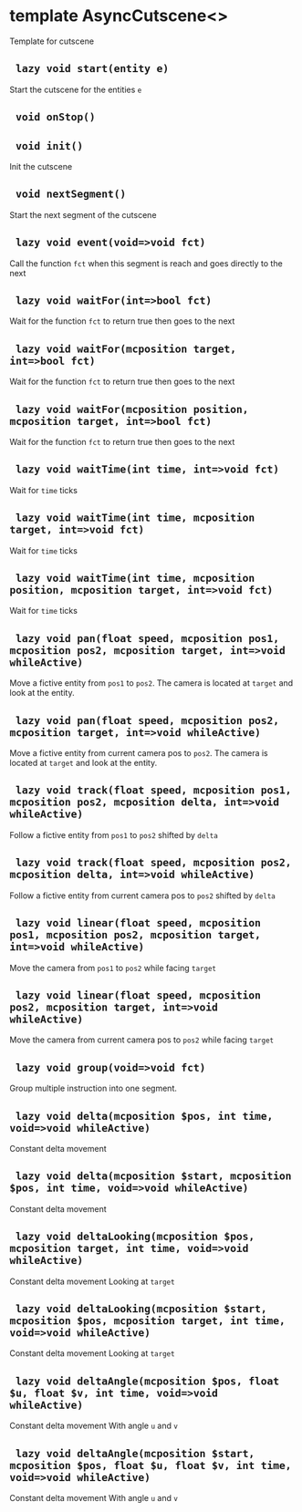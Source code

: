 # template AsyncCutscene<>
Template for cutscene

## ` lazy void start(entity e)`
Start the cutscene for the entities `e`

## ` void onStop()`


## ` void init()`
Init the cutscene

## ` void nextSegment()`
Start the next segment of the cutscene

## ` lazy void event(void=>void fct)`
Call the function `fct` when this segment is reach and goes directly to the next

## ` lazy void waitFor(int=>bool fct)`
Wait for the function `fct` to return true then goes to the next

## ` lazy void waitFor(mcposition target, int=>bool fct)`
Wait for the function `fct` to return true then goes to the next

## ` lazy void waitFor(mcposition position, mcposition target, int=>bool fct)`
Wait for the function `fct` to return true then goes to the next

## ` lazy void waitTime(int time, int=>void fct)`
Wait for `time` ticks

## ` lazy void waitTime(int time, mcposition target, int=>void fct)`
Wait for `time` ticks

## ` lazy void waitTime(int time, mcposition position, mcposition target, int=>void fct)`
Wait for `time` ticks

## ` lazy void pan(float speed, mcposition pos1, mcposition pos2, mcposition target, int=>void whileActive)`
Move a fictive entity from `pos1` to `pos2`. The camera is located at `target` and look at the entity.

## ` lazy void pan(float speed, mcposition pos2, mcposition target, int=>void whileActive)`
Move a fictive entity from current camera pos to `pos2`. The camera is located at `target` and look at the entity.

## ` lazy void track(float speed, mcposition pos1, mcposition pos2, mcposition delta, int=>void whileActive)`
Follow a fictive entity from `pos1` to `pos2` shifted by `delta`

## ` lazy void track(float speed, mcposition pos2, mcposition delta, int=>void whileActive)`
Follow a fictive entity from current camera pos to `pos2` shifted by `delta`

## ` lazy void linear(float speed, mcposition pos1, mcposition pos2, mcposition target, int=>void whileActive)`
Move the camera from `pos1` to `pos2` while facing `target`

## ` lazy void linear(float speed, mcposition pos2, mcposition target, int=>void whileActive)`
Move the camera from current camera pos to `pos2` while facing `target`

## ` lazy void group(void=>void fct)`
Group multiple instruction into one segment.

## ` lazy void delta(mcposition $pos, int time, void=>void whileActive)`
Constant delta movement

## ` lazy void delta(mcposition $start, mcposition $pos, int time, void=>void whileActive)`
Constant delta movement

## ` lazy void deltaLooking(mcposition $pos, mcposition target, int time, void=>void whileActive)`
Constant delta movement Looking at `target`

## ` lazy void deltaLooking(mcposition $start, mcposition $pos, mcposition target, int time, void=>void whileActive)`
Constant delta movement Looking at `target`

## ` lazy void deltaAngle(mcposition $pos, float $u, float $v, int time, void=>void whileActive)`
Constant delta movement With angle `u` and `v`

## ` lazy void deltaAngle(mcposition $start, mcposition $pos, float $u, float $v, int time, void=>void whileActive)`
Constant delta movement With angle `u` and `v`




